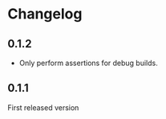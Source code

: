 # Changelog

## 0.1.2

* Only perform assertions for debug builds.

## 0.1.1

First released version
